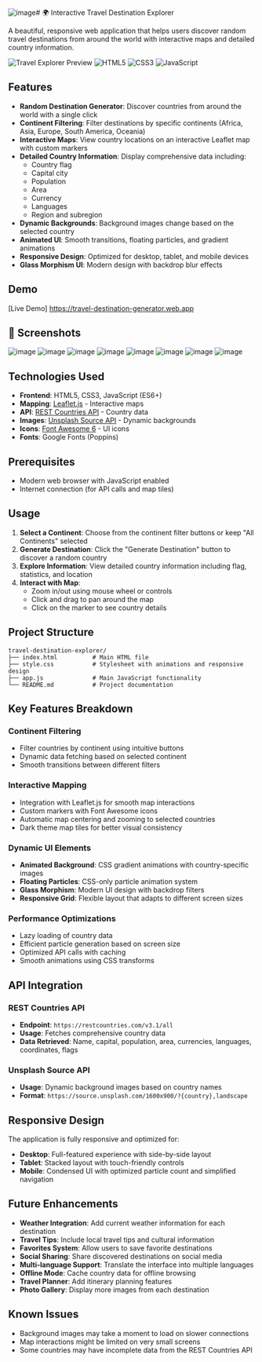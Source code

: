 ![image](https://github.com/user-attachments/assets/3ba2fe16-3763-4564-8009-0aad97429dc8)# 🌍 Interactive Travel Destination Explorer

A beautiful, responsive web application that helps users discover random travel destinations from around the world with interactive maps and detailed country information.

![Travel Explorer Preview](https://img.shields.io/badge/Status-Active-brightgreen) ![HTML5](https://img.shields.io/badge/HTML5-E34F26?logo=html5&logoColor=white) ![CSS3](https://img.shields.io/badge/CSS3-1572B6?logo=css3&logoColor=white) ![JavaScript](https://img.shields.io/badge/JavaScript-F7DF1E?logo=javascript&logoColor=black)

## Features

- **Random Destination Generator**: Discover countries from around the world with a single click
- **Continent Filtering**: Filter destinations by specific continents (Africa, Asia, Europe, South America, Oceania)
- **Interactive Maps**: View country locations on an interactive Leaflet map with custom markers
- **Detailed Country Information**: Display comprehensive data including:
  - Country flag
  - Capital city
  - Population
  - Area
  - Currency
  - Languages
  - Region and subregion
- **Dynamic Backgrounds**: Background images change based on the selected country
- **Animated UI**: Smooth transitions, floating particles, and gradient animations
- **Responsive Design**: Optimized for desktop, tablet, and mobile devices
- **Glass Morphism UI**: Modern design with backdrop blur effects

## Demo

[Live Demo] https://travel-destination-generator.web.app

## 📸 Screenshots
![image](https://github.com/user-attachments/assets/92f3b851-b426-4dc2-b53f-37f56957ea41)
![image](https://github.com/user-attachments/assets/52bfad21-40e3-46f6-a84c-4be8d242c493)
![image](https://github.com/user-attachments/assets/593c2752-e952-4b08-a507-2b4b83776b98)
![image](https://github.com/user-attachments/assets/e6f3a3f2-a174-4100-a6a3-e6ac02fd4b1f)
![image](https://github.com/user-attachments/assets/fc68ce29-89ec-4adb-af52-1249ccc0752e)
![image](https://github.com/user-attachments/assets/0ae0e747-e4b0-47d3-b044-1ba91016637d)
![image](https://github.com/user-attachments/assets/0cbce05e-b770-424c-9e0a-88db8dd88de4)
![image](https://github.com/user-attachments/assets/fe96889d-67f3-4b6e-8d58-ef2dfbc51287)








##  Technologies Used

- **Frontend**: HTML5, CSS3, JavaScript (ES6+)
- **Mapping**: [Leaflet.js](https://leafletjs.com/) - Interactive maps
- **API**: [REST Countries API](https://restcountries.com/) - Country data
- **Images**: [Unsplash Source API](https://source.unsplash.com/) - Dynamic backgrounds
- **Icons**: [Font Awesome 6](https://fontawesome.com/) - UI icons
- **Fonts**: Google Fonts (Poppins)

##  Prerequisites

- Modern web browser with JavaScript enabled
- Internet connection (for API calls and map tiles)




## Usage

1. **Select a Continent**: Choose from the continent filter buttons or keep "All Continents" selected
2. **Generate Destination**: Click the "Generate Destination" button to discover a random country
3. **Explore Information**: View detailed country information including flag, statistics, and location
4. **Interact with Map**: 
   - Zoom in/out using mouse wheel or controls
   - Click and drag to pan around the map
   - Click on the marker to see country details

##  Project Structure

```
travel-destination-explorer/
├── index.html          # Main HTML file
├── style.css           # Stylesheet with animations and responsive design
├── app.js              # Main JavaScript functionality
└── README.md           # Project documentation
```

##  Key Features Breakdown

### Continent Filtering
- Filter countries by continent using intuitive buttons
- Dynamic data fetching based on selected continent
- Smooth transitions between different filters

### Interactive Mapping
- Integration with Leaflet.js for smooth map interactions
- Custom markers with Font Awesome icons
- Automatic map centering and zooming to selected countries
- Dark theme map tiles for better visual consistency

### Dynamic UI Elements
- **Animated Background**: CSS gradient animations with country-specific images
- **Floating Particles**: CSS-only particle animation system
- **Glass Morphism**: Modern UI design with backdrop filters
- **Responsive Grid**: Flexible layout that adapts to different screen sizes

### Performance Optimizations
- Lazy loading of country data
- Efficient particle generation based on screen size
- Optimized API calls with caching
- Smooth animations using CSS transforms

##  API Integration

### REST Countries API
- **Endpoint**: `https://restcountries.com/v3.1/all`
- **Usage**: Fetches comprehensive country data
- **Data Retrieved**: Name, capital, population, area, currencies, languages, coordinates, flags

### Unsplash Source API
- **Usage**: Dynamic background images based on country names
- **Format**: `https://source.unsplash.com/1600x900/?{country},landscape`

##  Responsive Design

The application is fully responsive and optimized for:
- **Desktop**: Full-featured experience with side-by-side layout
- **Tablet**: Stacked layout with touch-friendly controls
- **Mobile**: Condensed UI with optimized particle count and simplified navigation

##  Future Enhancements

-  **Weather Integration**: Add current weather information for each destination
-  **Travel Tips**: Include local travel tips and cultural information
-  **Favorites System**: Allow users to save favorite destinations
- **Social Sharing**: Share discovered destinations on social media
-  **Multi-language Support**: Translate the interface into multiple languages
-  **Offline Mode**: Cache country data for offline browsing
-  **Travel Planner**: Add itinerary planning features
-  **Photo Gallery**: Display more images from each destination

## Known Issues

- Background images may take a moment to load on slower connections
- Map interactions might be limited on very small screens
- Some countries may have incomplete data from the REST Countries API


